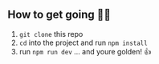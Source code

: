 ## How to get going 🤔🥸
1. `git clone` this repo
2. `cd` into the project and run `npm install`
3. run `npm run dev` ... and youre golden! 👍
